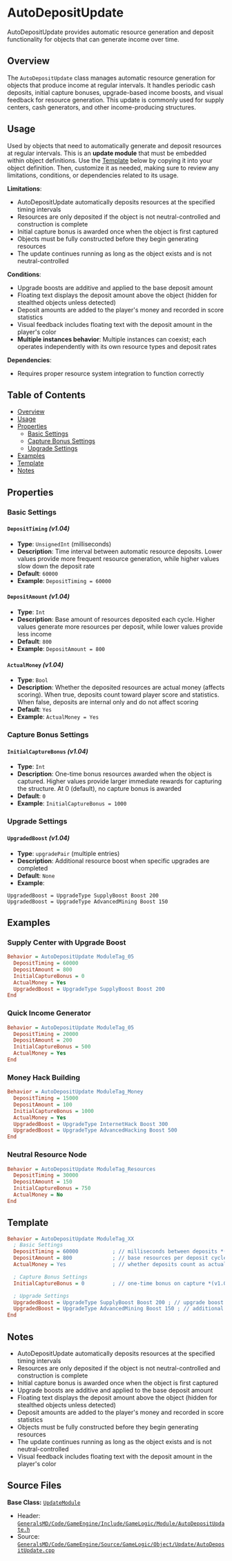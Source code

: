 # AutoDepositUpdate

AutoDepositUpdate provides automatic resource generation and deposit functionality for objects that can generate income over time.

## Overview

The `AutoDepositUpdate` class manages automatic resource generation for objects that produce income at regular intervals. It handles periodic cash deposits, initial capture bonuses, upgrade-based income boosts, and visual feedback for resource generation. This update is commonly used for supply centers, cash generators, and other income-producing structures.

## Usage

Used by objects that need to automatically generate and deposit resources at regular intervals. This is an **update module** that must be embedded within object definitions. Use the [Template](#template) below by copying it into your object definition. Then, customize it as needed, making sure to review any limitations, conditions, or dependencies related to its usage.

**Limitations**:
- AutoDepositUpdate automatically deposits resources at the specified timing intervals
- Resources are only deposited if the object is not neutral-controlled and construction is complete
- Initial capture bonus is awarded once when the object is first captured
- Objects must be fully constructed before they begin generating resources
- The update continues running as long as the object exists and is not neutral-controlled

**Conditions**:
- Upgrade boosts are additive and applied to the base deposit amount
- Floating text displays the deposit amount above the object (hidden for stealthed objects unless detected)
- Deposit amounts are added to the player's money and recorded in score statistics
- Visual feedback includes floating text with the deposit amount in the player's color
- **Multiple instances behavior**: Multiple instances can coexist; each operates independently with its own resource types and deposit rates

**Dependencies**:
- Requires proper resource system integration to function correctly

## Table of Contents

- [Overview](#overview)
- [Usage](#usage)
- [Properties](#properties)
  - [Basic Settings](#basic-settings)
  - [Capture Bonus Settings](#capture-bonus-settings)
  - [Upgrade Settings](#upgrade-settings)
- [Examples](#examples)
- [Template](#template)
- [Notes](#notes)

## Properties

### Basic Settings

#### `DepositTiming` *(v1.04)*
- **Type**: `UnsignedInt` (milliseconds)
- **Description**: Time interval between automatic resource deposits. Lower values provide more frequent resource generation, while higher values slow down the deposit rate
- **Default**: `60000`
- **Example**: `DepositTiming = 60000`

#### `DepositAmount` *(v1.04)*
- **Type**: `Int`
- **Description**: Base amount of resources deposited each cycle. Higher values generate more resources per deposit, while lower values provide less income
- **Default**: `800`
- **Example**: `DepositAmount = 800`

#### `ActualMoney` *(v1.04)*
- **Type**: `Bool`
- **Description**: Whether the deposited resources are actual money (affects scoring). When true, deposits count toward player score and statistics. When false, deposits are internal only and do not affect scoring
- **Default**: `Yes`
- **Example**: `ActualMoney = Yes`

### Capture Bonus Settings

#### `InitialCaptureBonus` *(v1.04)*
- **Type**: `Int`
- **Description**: One-time bonus resources awarded when the object is captured. Higher values provide larger immediate rewards for capturing the structure. At 0 (default), no capture bonus is awarded
- **Default**: `0`
- **Example**: `InitialCaptureBonus = 1000`

### Upgrade Settings

#### `UpgradedBoost` *(v1.04)*
- **Type**: `upgradePair` (multiple entries)
- **Description**: Additional resource boost when specific upgrades are completed
- **Default**: `None`
- **Example**: 
```
UpgradedBoost = UpgradeType SupplyBoost Boost 200
UpgradedBoost = UpgradeType AdvancedMining Boost 150
```

## Examples

### Supply Center with Upgrade Boost
```ini
Behavior = AutoDepositUpdate ModuleTag_05
  DepositTiming = 60000
  DepositAmount = 800
  InitialCaptureBonus = 0
  ActualMoney = Yes
  UpgradedBoost = UpgradeType SupplyBoost Boost 200
End
```

### Quick Income Generator
```ini
Behavior = AutoDepositUpdate ModuleTag_05
  DepositTiming = 20000
  DepositAmount = 200
  InitialCaptureBonus = 500
  ActualMoney = Yes
End
```

### Money Hack Building
```ini
Behavior = AutoDepositUpdate ModuleTag_Money
  DepositTiming = 15000
  DepositAmount = 100
  InitialCaptureBonus = 1000
  ActualMoney = Yes
  UpgradedBoost = UpgradeType InternetHack Boost 300
  UpgradedBoost = UpgradeType AdvancedHacking Boost 500
End
```

### Neutral Resource Node
```ini
Behavior = AutoDepositUpdate ModuleTag_Resources
  DepositTiming = 30000
  DepositAmount = 150
  InitialCaptureBonus = 750
  ActualMoney = No
End
```

## Template

```ini
Behavior = AutoDepositUpdate ModuleTag_XX
  ; Basic Settings
  DepositTiming = 60000           ; // milliseconds between deposits *(v1.04)*
  DepositAmount = 800             ; // base resources per deposit cycle *(v1.04)*
  ActualMoney = Yes               ; // whether deposits count as actual money *(v1.04)*

  ; Capture Bonus Settings
  InitialCaptureBonus = 0         ; // one-time bonus on capture *(v1.04)*

  ; Upgrade Settings
  UpgradedBoost = UpgradeType SupplyBoost Boost 200 ; // upgrade boost *(v1.04)*
  UpgradedBoost = UpgradeType AdvancedMining Boost 150 ; // additional upgrade boost *(v1.04)*
End
```

## Notes

- AutoDepositUpdate automatically deposits resources at the specified timing intervals
- Resources are only deposited if the object is not neutral-controlled and construction is complete
- Initial capture bonus is awarded once when the object is first captured
- Upgrade boosts are additive and applied to the base deposit amount
- Floating text displays the deposit amount above the object (hidden for stealthed objects unless detected)
- Deposit amounts are added to the player's money and recorded in score statistics
- Objects must be fully constructed before they begin generating resources
- The update continues running as long as the object exists and is not neutral-controlled
- Visual feedback includes floating text with the deposit amount in the player's color

## Source Files

**Base Class:** [`UpdateModule`](../../GeneralsMD/Code/GameEngine/Include/GameLogic/Module/UpdateModule.h)

- Header: [`GeneralsMD/Code/GameEngine/Include/GameLogic/Module/AutoDepositUpdate.h`](../../GeneralsMD/Code/GameEngine/Include/GameLogic/Module/AutoDepositUpdate.h)
- Source: [`GeneralsMD/Code/GameEngine/Source/GameLogic/Object/Update/AutoDepositUpdate.cpp`](../../GeneralsMD/Code/GameEngine/Source/GameLogic/Object/Update/AutoDepositUpdate.cpp)